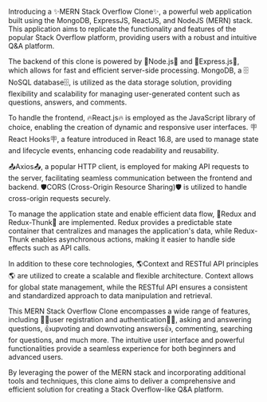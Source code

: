 Introducing a ✨MERN Stack Overflow Clone✨, a powerful web application built using the MongoDB, ExpressJS, ReactJS, and NodeJS (MERN) stack. This application aims to replicate the functionality and features of the popular Stack Overflow platform, providing users with a robust and intuitive Q&A platform.

The backend of this clone is powered by 🚀Node.js🚀 and 🚆Express.js🚆, which allows for fast and efficient server-side processing. MongoDB, a 🗄️NoSQL database🗄️, is utilized as the data storage solution, providing flexibility and scalability for managing user-generated content such as questions, answers, and comments.

To handle the frontend, 🔥React.js🔥 is employed as the JavaScript library of choice, enabling the creation of dynamic and responsive user interfaces. 🪧React Hooks🪧, a feature introduced in React 16.8, are used to manage state and lifecycle events, enhancing code readability and reusability.

📤Axios📤, a popular HTTP client, is employed for making API requests to the server, facilitating seamless communication between the frontend and backend. 🛡️CORS (Cross-Origin Resource Sharing)🛡️ is utilized to handle cross-origin requests securely.

To manage the application state and enable efficient data flow, 🧰Redux and Redux-Thunk🧰 are implemented. Redux provides a predictable state container that centralizes and manages the application's data, while Redux-Thunk enables asynchronous actions, making it easier to handle side effects such as API calls.

In addition to these core technologies, 🌎Context and RESTful API principles🌎 are utilized to create a scalable and flexible architecture. Context allows for global state management, while the RESTful API ensures a consistent and standardized approach to data manipulation and retrieval.

This MERN Stack Overflow Clone encompasses a wide range of features, including 🧑‍💻user registration and authentication🧑‍💻, asking and answering questions, 👍upvoting and downvoting answers👍, commenting, searching for questions, and much more. The intuitive user interface and powerful functionalities provide a seamless experience for both beginners and advanced users.

By leveraging the power of the MERN stack and incorporating additional tools and techniques, this clone aims to deliver a comprehensive and efficient solution for creating a Stack Overflow-like Q&A platform.
